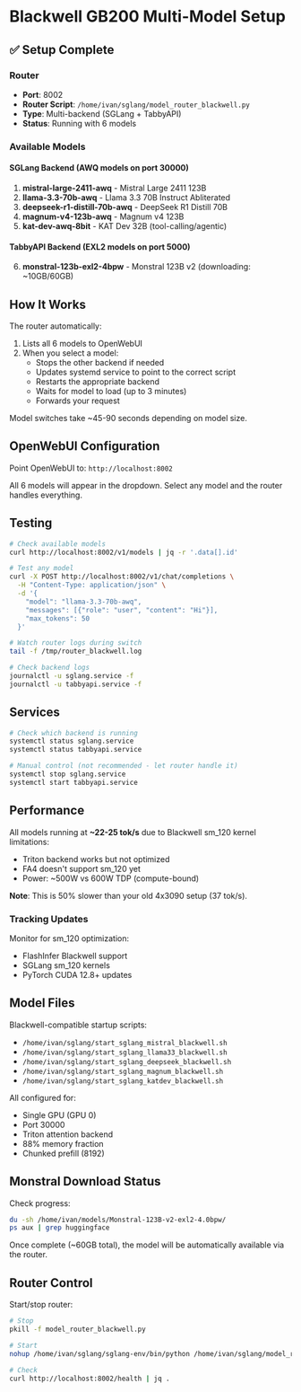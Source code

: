 # Blackwell GB200 Multi-Model Setup

## ✅ Setup Complete

### Router
- **Port**: 8002
- **Router Script**: `/home/ivan/sglang/model_router_blackwell.py`
- **Type**: Multi-backend (SGLang + TabbyAPI)
- **Status**: Running with 6 models

### Available Models

#### SGLang Backend (AWQ models on port 30000)
1. **mistral-large-2411-awq** - Mistral Large 2411 123B
2. **llama-3.3-70b-awq** - Llama 3.3 70B Instruct Abliterated
3. **deepseek-r1-distill-70b-awq** - DeepSeek R1 Distill 70B
4. **magnum-v4-123b-awq** - Magnum v4 123B
5. **kat-dev-awq-8bit** - KAT Dev 32B (tool-calling/agentic)

#### TabbyAPI Backend (EXL2 models on port 5000)
6. **monstral-123b-exl2-4bpw** - Monstral 123B v2 (downloading: ~10GB/60GB)

## How It Works

The router automatically:
1. Lists all 6 models to OpenWebUI
2. When you select a model:
   - Stops the other backend if needed
   - Updates systemd service to point to the correct script
   - Restarts the appropriate backend
   - Waits for model to load (up to 3 minutes)
   - Forwards your request

Model switches take ~45-90 seconds depending on model size.

## OpenWebUI Configuration

Point OpenWebUI to: `http://localhost:8002`

All 6 models will appear in the dropdown. Select any model and the router handles everything.

## Testing

```bash
# Check available models
curl http://localhost:8002/v1/models | jq -r '.data[].id'

# Test any model
curl -X POST http://localhost:8002/v1/chat/completions \
  -H "Content-Type: application/json" \
  -d '{
    "model": "llama-3.3-70b-awq",
    "messages": [{"role": "user", "content": "Hi"}],
    "max_tokens": 50
  }'

# Watch router logs during switch
tail -f /tmp/router_blackwell.log

# Check backend logs
journalctl -u sglang.service -f
journalctl -u tabbyapi.service -f
```

## Services

```bash
# Check which backend is running
systemctl status sglang.service
systemctl status tabbyapi.service

# Manual control (not recommended - let router handle it)
systemctl stop sglang.service
systemctl start tabbyapi.service
```

## Performance

All models running at **~22-25 tok/s** due to Blackwell sm_120 kernel limitations:
- Triton backend works but not optimized
- FA4 doesn't support sm_120 yet
- Power: ~500W vs 600W TDP (compute-bound)

**Note**: This is 50% slower than your old 4x3090 setup (37 tok/s).

### Tracking Updates
Monitor for sm_120 optimization:
- FlashInfer Blackwell support
- SGLang sm_120 kernels
- PyTorch CUDA 12.8+ updates

## Model Files

Blackwell-compatible startup scripts:
- `/home/ivan/sglang/start_sglang_mistral_blackwell.sh`
- `/home/ivan/sglang/start_sglang_llama33_blackwell.sh`
- `/home/ivan/sglang/start_sglang_deepseek_blackwell.sh`
- `/home/ivan/sglang/start_sglang_magnum_blackwell.sh`
- `/home/ivan/sglang/start_sglang_katdev_blackwell.sh`

All configured for:
- Single GPU (GPU 0)
- Port 30000
- Triton attention backend
- 88% memory fraction
- Chunked prefill (8192)

## Monstral Download Status

Check progress:
```bash
du -sh /home/ivan/models/Monstral-123B-v2-exl2-4.0bpw/
ps aux | grep huggingface
```

Once complete (~60GB total), the model will be automatically available via the router.

## Router Control

Start/stop router:
```bash
# Stop
pkill -f model_router_blackwell.py

# Start
nohup /home/ivan/sglang/sglang-env/bin/python /home/ivan/sglang/model_router_blackwell.py > /tmp/router_blackwell.log 2>&1 &

# Check
curl http://localhost:8002/health | jq .
```
